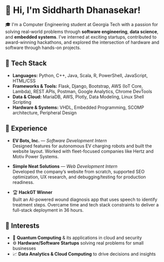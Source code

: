 # 👋 Hi, I'm Siddharth Dhanasekar!

🎓 I'm a Computer Engineering student at Georgia Tech with a passion for solving real-world problems through **software engineering**, **data science**, and **embedded systems**. I’ve interned at exciting startups, contributed to award-winning hackathons, and explored the intersection of hardware and software through hands-on projects.

## 🔧 Tech Stack

- **Languages:** Python, C++, Java, Scala, R, PowerShell, JavaScript, HTML/CSS  
- **Frameworks & Tools:** Flask, Django, Bootstrap, AWS (IoT Core, Lambda), REST APIs, Postman, Google Analytics, Chrome DevTools  
- **Data & Cloud:** MariaDB, AWS, Plotly, Data Modeling, Linux Shell Scripting  
- **Hardware & Systems:** VHDL, Embedded Programming, SCOMP architecture, Peripheral Design

## 🚀 Experience

- **EV Bots, Inc.** — *Software Development Intern*  
  Designed features for autonomous EV charging robots and built the website layout. Worked with fleet-focused companies like Hertz and Motiv Power Systems.

- **Simple Neat Solutions** — *Web Development Intern*  
  Developed the company’s website from scratch, supported SEO optimization, UX research, and debugging/testing for production readiness.

- 🏆 **HackGT Winner**  
  Built an AI-powered wound diagnosis app that uses speech to identify treatment steps. Overcame time and tech stack constraints to deliver a full-stack deployment in 36 hours.

## 🧠 Interests

- 🔬 **Quantum Computing** & its applications in cloud and security  
- ⚙️ **Hardware/Software Startups** solving real problems for small businesses  
- 📈 **Data Analytics & Cloud Computing** to drive decisions and insights

